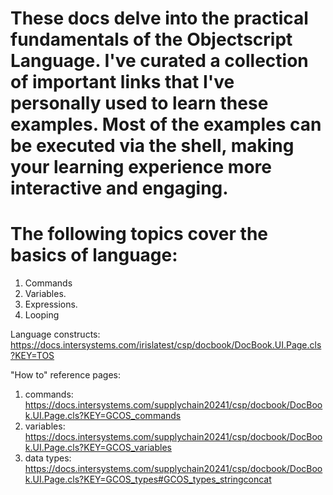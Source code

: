 # These docs delve into the practical fundamentals of the Objectscript Language. I've curated a collection of important links that I've personally used to learn these examples. Most of the examples can be executed via the shell, making your learning experience more interactive and engaging.

# The following topics cover the basics of language:
1. Commands
2. Variables.
3. Expressions.
4. Looping

Language constructs:
https://docs.intersystems.com/irislatest/csp/docbook/DocBook.UI.Page.cls?KEY=TOS

"How to" reference pages:
1. commands:  https://docs.intersystems.com/supplychain20241/csp/docbook/DocBook.UI.Page.cls?KEY=GCOS_commands
2. variables: https://docs.intersystems.com/supplychain20241/csp/docbook/DocBook.UI.Page.cls?KEY=GCOS_variables
3. data types: https://docs.intersystems.com/supplychain20241/csp/docbook/DocBook.UI.Page.cls?KEY=GCOS_types#GCOS_types_stringconcat
